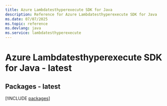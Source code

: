 ```yaml
---
title: Azure Lambdatesthyperexecute SDK for Java
description: Reference for Azure Lambdatesthyperexecute SDK for Java
ms.date: 07/07/2025
ms.topic: reference
ms.devlang: java
ms.service: lambdatesthyperexecute
---
```

# Azure Lambdatesthyperexecute SDK for Java - latest
## Packages - latest
[!INCLUDE [packages](lambdatesthyperexecute-index.md)]